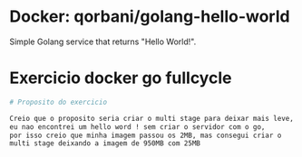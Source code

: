 # Docker: qorbani/golang-hello-world

Simple Golang service that returns "Hello World!".
# Exercicio docker go fullcycle

```bash
# Proposito do exercicio 

Creio que o proposito seria criar o multi stage para deixar mais leve,
eu nao encontrei um hello word ! sem criar o servidor com o go, 
por isso creio que minha imagem passou os 2MB, mas consegui criar o
multi stage deixando a imagem de 950MB com 25MB

```
